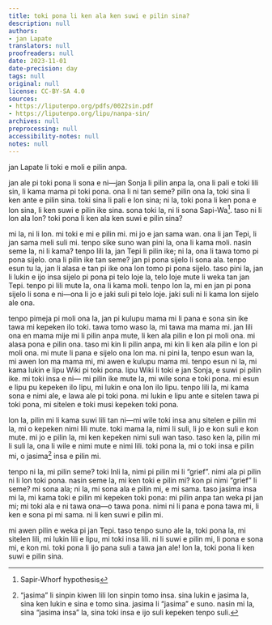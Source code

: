 ```yaml
---
title: toki pona li ken ala ken suwi e pilin sina?
description: null
authors:
- jan Lapate
translators: null
proofreaders: null
date: 2023-11-01
date-precision: day
tags: null
original: null
license: CC-BY-SA 4.0
sources:
- https://liputenpo.org/pdfs/0022sin.pdf
- https://liputenpo.org/lipu/nanpa-sin/
archives: null
preprocessing: null
accessibility-notes: null
notes: null
---
```


jan Lapate li toki e moli e pilin anpa.

jan ale pi toki pona li sona e ni—jan Sonja li pilin anpa la, ona li pali e toki lili sin, li kama mama pi toki pona. ona li ni tan seme? pilin ona la, toki sina li ken ante e pilin sina. toki sina li pali e lon sina; ni la, toki pona li ken pona e lon sina, li ken suwi e pilin ike sina. sona toki la, ni li sona Sapi-Wa[^1]. taso ni li lon ala lon? toki pona li ken ala ken suwi e pilin sina?

mi la, ni li lon. mi toki e mi e pilin mi. mi jo e jan sama wan. ona li jan Tepi, li jan sama meli suli mi. tenpo sike suno wan pini la, ona li kama moli. nasin seme la, ni li kama? tenpo lili la, jan Tepi li pilin ike; ni la, ona li tawa tomo pi pona sijelo. ona li pilin ike tan seme? jan pi pona sijelo li sona ala. tenpo esun tu la, jan li alasa e tan pi ike ona lon tomo pi pona sijelo. taso pini la, jan li lukin e ijo insa sijelo pi pona pi telo loje la, telo loje mute li weka tan jan Tepi. tenpo pi lili mute la, ona li kama moli. tenpo lon la, mi en jan pi pona sijelo li sona e ni—ona li jo e jaki suli pi telo loje. jaki suli ni li kama lon sijelo ale ona.

tenpo pimeja pi moli ona la, jan pi kulupu mama mi li pana e sona sin ike tawa mi kepeken ilo toki. tawa tomo waso la, mi tawa ma mama mi. jan lili ona en mama mije mi li pilin anpa mute, li ken ala pilin e lon pi moli ona. mi alasa pona e pilin ona. taso mi kin li pilin anpa, mi kin li ken ala pilin e lon pi moli ona. mi mute li pana e sijelo ona lon ma. ni pini la, tenpo esun wan la, mi awen lon ma mama mi, mi awen e kulupu mama mi. tenpo esun ni la, mi kama lukin e lipu Wiki pi toki pona. lipu Wiki li toki e jan Sonja, e suwi pi pilin ike. mi toki insa e ni— mi pilin ike mute la, mi wile sona e toki pona. mi esun e lipu pu kepeken ilo lipu, mi lukin e ona lon ilo lipu. tenpo lili la, mi kama sona e nimi ale, e lawa ale pi toki pona. mi lukin e lipu ante e sitelen tawa pi toki pona, mi sitelen e toki musi kepeken toki pona.

lon la, pilin mi li kama suwi lili tan ni—mi wile toki insa anu sitelen e pilin mi la, mi o kepeken nimi lili mute. toki mama la, nimi li suli, li jo e kon suli e kon mute. mi jo e pilin la, mi ken kepeken nimi suli wan taso. taso ken la, pilin mi li suli la, ona li wile e nimi mute e nimi lili. toki pona la, mi o toki insa e pilin mi, o jasima[^2] insa e pilin mi.

tenpo ni la, mi pilin seme? toki Inli la, nimi pi pilin mi li “grief”. nimi ala pi pilin ni li lon toki pona. nasin seme la, mi ken toki e pilin mi? kon pi nimi “grief” li seme? mi sona ala; ni la, mi sona ala e pilin mi, e mi sama. taso jasima insa mi la, mi kama toki e pilin mi kepeken toki pona: mi pilin anpa tan weka pi jan mi; mi toki ala e ni tawa ona—o tawa pona. nimi ni li pana e pona tawa mi, li ken e sona pi mi sama. ni li ken suwi e pilin mi.

mi awen pilin e weka pi jan Tepi. taso tenpo suno ale la, toki pona la, mi sitelen lili, mi lukin lili e lipu, mi toki insa lili. ni li suwi e pilin mi, li pona e sona mi, e kon mi. toki pona li ijo pana suli a tawa jan ale! lon la, toki pona li ken suwi e pilin sina.

[^1]: Sapir-Whorf hypothesis
[^2]: “jasima” li sinpin kiwen lili lon sinpin tomo insa. sina lukin e jasima la, sina ken lukin e sina e tomo sina. jasima li “jasima” e suno. nasin mi la, sina “jasima insa” la, sina toki insa e ijo suli kepeken tenpo suli.